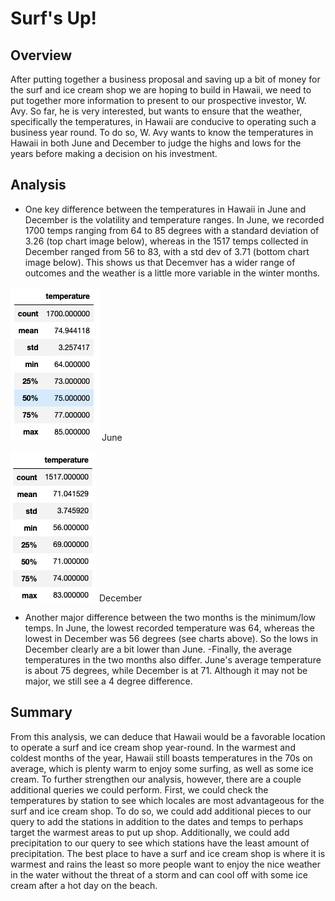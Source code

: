 # Surf's Up!

## Overview
After putting together a business proposal and saving up a bit of money for the surf and ice cream shop we are hoping to build in Hawaii, we need to put together more information to present to our prospective investor, W. Avy. So far, he is very interested, but wants to ensure that the weather, specifically the temperatures, in Hawaii are conducive to operating such a business year round. To do so, W. Avy wants to know the temperatures in Hawaii in both June and December to judge the highs and lows for the years before making a decision on his investment.

## Analysis
- One key difference between the temperatures in Hawaii in June and December is the volatility and temperature ranges. In June, we recorded 1700 temps ranging from 64 to 85 degrees with a standard deviation of 3.26 (top chart image below), whereas in the 1517 temps collected in December ranged from 56 to 83, with a std dev of 3.71 (bottom chart image below). This shows us that Decemver has a wider range of outcomes and the weather is a little more variable in the winter months.

![june_temps](June_temps.png) June

![dec_temps](December_temps.png) December

- Another major difference between the two months is the minimum/low temps. In June, the lowest recorded temperature was 64, whereas the lowest in December was 56 degrees (see charts above). So the lows in December clearly are a bit lower than June.
-Finally, the average temperatures in the two months also differ. June's average temperature is about 75 degrees, while December is at 71. Although it may not be major, we still see a 4 degree difference.

## Summary
From this analysis, we can deduce that Hawaii would be a favorable location to operate a surf and ice cream shop year-round. In the warmest and coldest months of the year, Hawaii still boasts temperatures in the 70s on average, which is plenty warm to enjoy some surfing, as well as some ice cream. To further strengthen our analysis, however, there are a couple additional queries we could perform. First, we could check the temperatures by station to see which locales are most advantageous for the surf and ice cream shop. To do so, we could add additional pieces to our query to add the stations in addition to the dates and temps to perhaps target the warmest areas to put up shop. Additionally, we could add precipitation to our query to see which stations have the least amount of precipitation. The best place to have a surf and ice cream shop is where it is warmest and rains the least so more people want to enjoy the nice weather in the water without the threat of a storm and can cool off with some ice cream after a hot day on the beach.

